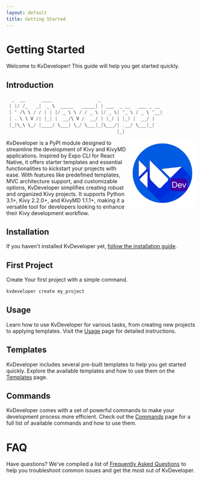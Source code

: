 ```yaml
---
layout: default
title: Getting Started
---
```


# Getting Started

Welcome to KvDeveloper! This guide will help you get started quickly.

## Introduction
```csharp
  _  __      ____                 _                       
 | |/ /_   _|  _ \  _____   _____| | ___  _ __   ___ _ __ 
 | ' /\ \ / / | | |/ _ \ \ / / _ \ |/ _ \| '_ \ / _ \ '__|
 | . \ \ V /| |_| |  __/\ V /  __/ | (_) | |_) |  __/ |   
 |_|\_\ \_/ |____/ \___| \_/ \___|_|\___/| .__/ \___|_|   
                                         |_|              
```

<img src="https://raw.githubusercontent.com/Novfensec/KvDeveloper/main/kvdeveloper/assets/image_library/kvdeveloper/kvdeveloper_logo256.png" height="178" align="right" padding="11"/>

<p>KvDeveloper is a PyPI module designed to streamline the development of Kivy and KivyMD applications. Inspired by Expo CLI for React Native, it offers starter templates and essential functionalities to kickstart your projects with ease. With features like predefined templates, MVC architecture support, and customizable options, KvDeveloper simplifies creating robust and organized Kivy projects. It supports Python 3.1+, Kivy 2.2.0+, and KivyMD 1.1.1+, making it a versatile tool for developers looking to enhance their Kivy development workflow.</p>

## Installation
If you haven't installed KvDeveloper yet, [follow the installation guide](installation.md).

## First Project
Create Your first project with a simple command.

  ```bash
  kvdeveloper create my_project
  ```

## Usage

Learn how to use KvDeveloper for various tasks, from creating new projects to applying templates. Visit the [Usage](usage.md) page for detailed instructions.

## Templates

KvDeveloper includes several pre-built templates to help you get started quickly. Explore the available templates and how to use them on the [Templates](templates.md) page.

## Commands

KvDeveloper comes with a set of powerful commands to make your development process more efficient. Check out the [Commands](commands.md) page for a full list of available commands and how to use them.

# FAQ

Have questions? We've compiled a list of [Frequently Asked Questions](faqs.md) to help you troubleshoot common issues and get the most out of KvDeveloper.